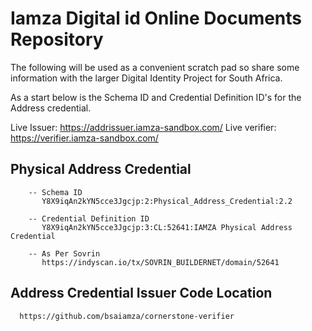 # Iamza Digital id Online Documents Repository

The following will be used as a convenient scratch pad so share some information with the larger Digital Identity Project for South Africa.

As a start below is the  Schema ID and Credential Definition ID's for the Address credential.

   Live Issuer:    https://addrissuer.iamza-sandbox.com/
   Live verifier: https://verifier.iamza-sandbox.com/

   ## Physical Address Credential

        -- Schema ID
           Y8X9iqAn2kYN5cce3Jgcjp:2:Physical_Address_Credential:2.2

        -- Credential Definition ID
           Y8X9iqAn2kYN5cce3Jgcjp:3:CL:52641:IAMZA Physical Address Credential

        -- As Per Sovrin
           https://indyscan.io/tx/SOVRIN_BUILDERNET/domain/52641


   ## Address Credential Issuer Code Location
      
      https://github.com/bsaiamza/cornerstone-verifier


